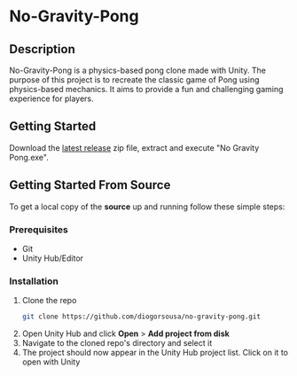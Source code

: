 # No-Gravity-Pong

## Description

No-Gravity-Pong is a physics-based pong clone made with Unity. The purpose of this project is to recreate the classic game of Pong using physics-based mechanics. It aims to provide a fun and challenging gaming experience for players.

## Getting Started
Download the [latest release](https://github.com/diogorsousa/no-gravity-pong/releases) zip file, extract and execute "No Gravity Pong.exe".

## Getting Started From Source
To get a local copy of the **source** up and running follow these simple steps:

### Prerequisites

- Git
- Unity Hub/Editor

### Installation

1. Clone the repo
   ```sh
   git clone https://github.com/diogorsousa/no-gravity-pong.git
   ```
2. Open Unity Hub and click **Open** > **Add project from disk** 
3. Navigate to the cloned repo's directory and select it
4. The project should now appear in the Unity Hub project list. Click on it to open with Unity



